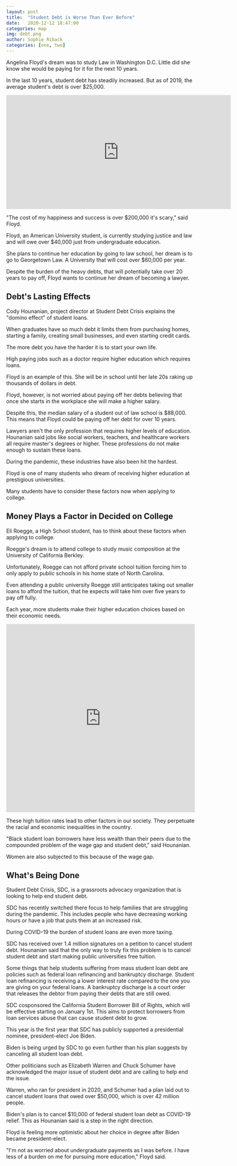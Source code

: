 ```yaml
---
layout: post
title:  "Student Debt is Worse Than Ever Before"
date:   2020-12-12 18:47:00
categories: map
img: debt.png
author: Sophie Riback 
categories: [one, two]
---
```




Angelina Floyd's dream was to study Law in Washington D.C. Little did she know she would be paying for it for the next 10 years. 

In the last 10 years, student debt has steadily increased. But as of 2019, the average student's debt is over $25,000. 

<iframe title="Average Students Debt " aria-label="chart" id="datawrapper-chart-BmhwU" src="https://datawrapper.dwcdn.net/BmhwU/1/" scrolling="no" frameborder="0" style="border: none;" width="600" height="304"></iframe>



"The cost of my happiness and success is over $200,000 it's scary," said Floyd. 

Floyd, an American University student, is currently studying justice and law and will owe over $40,000 just from undergraduate education. 

She plans to continue her education by going to law school, her dream is to go to Georgetown Law. A University that will cost over $60,000 per year. 

Despite the burden of the heavy debts, that will potentially take over 20 years to pay off, Floyd wants to continue her dream of becoming a lawyer. 

<div class="flourish-embed flourish-scatter" data-src="visualisation/4543147"><script src="https://public.flourish.studio/resources/embed.js"></script></div>

## Debt's Lasting Effects 
Cody Hounanian, project director at Student Debt Crisis explains the "domino effect" of student loans. 

When graduates have so much debt it limits them from purchasing homes, starting a family, creating small businesses, and even starting credit cards. 

The more debt you have the harder it is to start your own life. 

High paying jobs such as a doctor require higher education which requires loans. 

Floyd is an example of this. She will be in school until her late 20s raking up thousands of dollars in debt. 

Floyd, however, is not worried about paying off her debts believing that once she starts in the workplace she will make a higher salary. 

Despite this, the median salary of a student out of law school is $88,000. This means that Floyd could be paying off her debt for over 10 years. 

Lawyers aren't the only profession that requires higher levels of education. Hounanian said jobs like social workers, teachers, and healthcare workers all require master's degrees or higher. These professions do not make enough to sustain these loans.  

During the pandemic, these industries have also been hit the hardest. 

Floyd is one of many students who dream of receiving higher education at prestigious universities.  

Many students have to consider these factors now when applying to college. 

## Money Plays a Factor in Decided on College

Eli Roegge, a High School student, has to think about these factors when applying to college. 

Roegge's dream is to attend college to study music composition at the University of California Berkley. 

Unfortunately, Roegge can not afford private school tuition forcing him to only apply to public schools in his home state of North Carolina. 

Even attending a public university Roegge still anticipates taking out smaller loans to afford the tuition, that he expects will take him over five years to pay off fully. 

Each year, more students make their higher education choices based on their economic needs. 

<iframe title="Tuition Per State" aria-label="Map" id="datawrapper-chart-uUyBm" src="https://datawrapper.dwcdn.net/uUyBm/1/" scrolling="no" frameborder="0" style="width: 0; min-width: 100% !important; border: none;" height="502"></iframe><script type="text/javascript">!function(){"use strict";window.addEventListener("message",(function(a){if(void 0!==a.data["datawrapper-height"])for(var e in a.data["datawrapper-height"]){var t=document.getElementById("datawrapper-chart-"+e)||document.querySelector("iframe[src*='"+e+"']");t&&(t.style.height=a.data["datawrapper-height"][e]+"px")}}))}();
</script>

These high tuition rates lead to other factors in our society. They perpetuate the racial and economic inequalities in the country. 

"Black student loan borrowers have less wealth than their peers due to the compounded problem of the wage gap and student debt," said Hounanian. 

Women are also subjected to this because of the wage gap. 

## What's Being Done 

Student Debt Crisis, SDC, is a grassroots advocacy organization that is looking to help end student debt. 

SDC has recently switched there focus to help families that are struggling during the pandemic. This includes people who have decreasing working hours or have a job that puts them at an increased risk. 

During COVID-19 the burden of student loans are even more taxing. 

SDC has received over 1.4 million signatures on a petition to cancel student debt. Hounanian said that the only way to truly fix this problem is to cancel student debt and start making public universities free tuition. 

Some things that help students suffering from mass student loan debt are policies such as federal loan refinancing and bankruptcy discharge. Student loan refinancing is receiving a lower interest rate compared to the one you are giving on your federal loans. A bankruptcy discharge is a court order that releases the debtor from paying their debts that are still owed.  

SDC cosponsored the California Student Borrower Bill of Rights, which will be effective starting on January 1st. This aims to protect borrowers from loan services abuse that can cause student debt to grow. 

This year is the first year that SDC has publicly supported a presidential nominee, president-elect Joe Biden. 

Biden is being urged by SDC to go even further than his plan suggests by canceling all student loan debt. 

Other politicians such as Elizabeth Warren and Chuck Schumer have acknowledged the major issue of student debt and are calling to help end the issue.

Warren, who ran for president in 2020, and Schumer had a plan laid out to cancel student loans that owed over $50,000, which is over 42 million people. 

Biden's plan is to cancel $10,000 of federal student loan debt as COVID-19 relief. This as Hounanian said is a step in the right direction. 

Floyd is feeling more optimistic about her choice in degree after Biden became president-elect. 

"I'm not as worried about undergraduate payments as I was before. I have less of a burden on me for pursuing more education," Floyd said.



